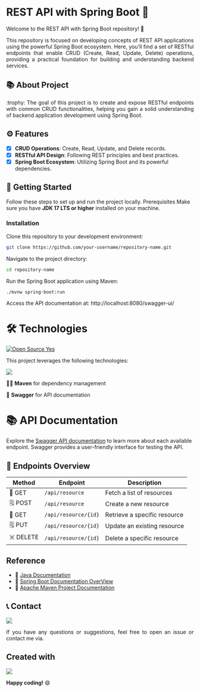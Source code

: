 # REST API with Spring Boot 💚
Welcome to the REST API with Spring Boot repository! 🎉

<p align="justify">This repository is focused on developing concepts of REST API applications using the powerful Spring Boot ecosystem. Here, you’ll find a set of RESTful endpoints that enable CRUD (Create, Read, Update, Delete) operations, providing a practical foundation for building and understanding backend services.</p>

## 📚 About Project

<p align="justify">:trophy: The goal of this project is to create and expose RESTful endpoints with common CRUD functionalities, helping you gain a solid understanding of backend application development using Spring Boot.</p>

## ⚙️ Features

- [x] **CRUD Operations**: Create, Read, Update, and Delete records.
- [x] **RESTful API Design**: Following REST principles and best practices.
- [x] **Spring Boot Ecosystem**: Utilizing Spring Boot and its powerful dependencies.

## 🚀 Getting Started

<p align="left">
  
Follow these steps to set up and run the project locally.
Prerequisites Make sure you have **JDK 17 LTS or higher** installed on your machine.</p>

### Installation
Clone this repository to your development environment:

``` bash
git clone https://github.com/your-username/repository-name.git

```
Navigate to the project directory:

``` bash
cd repository-name 
```
Run the Spring Boot application using Maven:
``` bash
./mvnw spring-boot:run
```
Access the API documentation at: http://localhost:8080/swagger-ui/


# 🛠️ Technologies

<p align="left">
  <a href="https://github.com/Naereen/badges/">
    <img src="https://badgen.net/badge/Open%20Source%20%3F/Yes%21/blue?icon=github" alt="Open Source Yes">
  </a>
</p>

This project leverages the following technologies:

<p align="left">
  <a href="https://skillicons.dev">
    <img src="https://skillicons.dev/icons?i=git,idea,maven,java,spring&theme=light" />
  </a>
</p>

<p align="left"> 
  
  🐕‍🦺 **Maven** for dependency management</p>
<p align="left">
  
  📔 **Swagger** for API documentation</p>

  
# 📚 API Documentation

<p align="justify">
  
Explore the [Swagger API documentation](https://swagger.io/docs/) to learn more about each available endpoint. Swagger provides a user-friendly interface for testing the API.
</p>

## 📌 Endpoints Overview
    
| Method| Endpoint| Description|
|--------| ------- | ---------- |
| 📮 GET |`/api/resource`| Fetch a list of resources |
| 🗒️ POST|`/api/resource`| Create a new resource     |
| 📮 GET |`/api/resource/{id}`| Retrieve a specific resource |
| 🗒️ PUT |`/api/resource/{id}`| Update an existing resource  |
| ☠️ DELETE|`/api/resource/{id}`| Delete a specific resource |

## Reference

 - 📓 [Java Documentation](https://docs.oracle.com/en/java/)
 - 📗 [Spring Boot Documentation OverView](https://docs.spring.io/spring-boot/documentation.html)
 - 💾 [Apache Maven Project Documentation](https://maven.apache.org/guides/index.html)

## 📞 Contact
<p align="left">
  <a href="https://skillicons.dev">
    <img src="https://skillicons.dev/icons?i=linkedin,gmail,discord,instagram,tweeter&theme=dark" />
  </a>
</p>
<p align="justify">
If you have any questions or suggestions, feel free to open an issue or contact me via.
</p>

## Created with 
<p align="left">
  <a href="https://skillicons.dev">
    <img src="https://skillicons.dev/icons?i=github,htmx&theme=dark" />
  </a>
</p>
<p align="left">

**Happy coding!** 😄  
</p>
